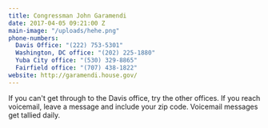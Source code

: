 ```yaml
---
title: Congressman John Garamendi
date: 2017-04-05 09:21:00 Z
main-image: "/uploads/hehe.png"
phone-numbers:
  Davis Office: "(222) 753-5301"
  Washington, DC office: "(202) 225-1880"
  Yuba City office: "(530) 329-8865"
  Fairfield office: "(707) 438-1822"
website: http://garamendi.house.gov/
---
```


If you can't get through to the Davis office, try the other offices. If you reach voicemail, leave a message and include your zip code. Voicemail messages get tallied daily.